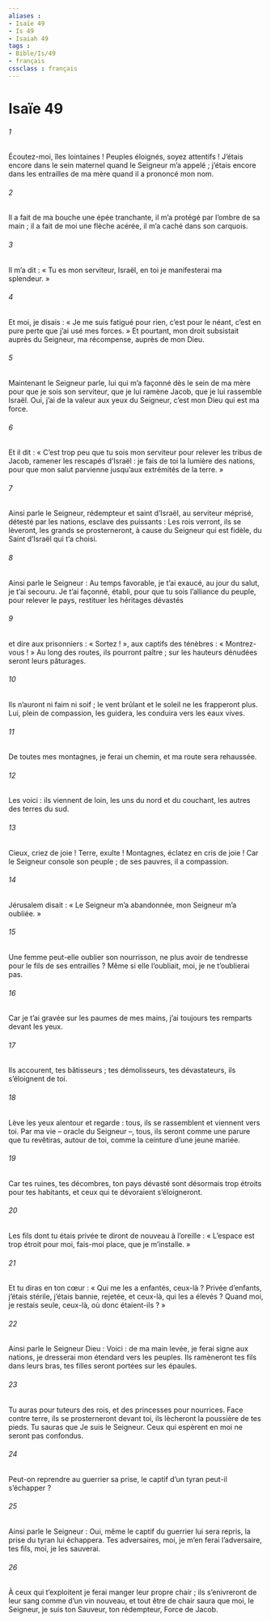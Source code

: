 ```yaml
---
aliases : 
- Isaïe 49
- Is 49
- Isaiah 49
tags : 
- Bible/Is/49
- français
cssclass : français
---
```


# Isaïe 49

###### 1
Écoutez-moi, îles lointaines !
Peuples éloignés, soyez attentifs !
J’étais encore dans le sein maternel
quand le Seigneur m’a appelé ;
j’étais encore dans les entrailles de ma mère
quand il a prononcé mon nom.
###### 2
Il a fait de ma bouche une épée tranchante,
il m’a protégé par l’ombre de sa main ;
il a fait de moi une flèche acérée,
il m’a caché dans son carquois.
###### 3
Il m’a dit :
« Tu es mon serviteur, Israël,
en toi je manifesterai ma splendeur. »
###### 4
Et moi, je disais :
« Je me suis fatigué pour rien,
c’est pour le néant, c’est en pure perte
que j’ai usé mes forces. »
Et pourtant, mon droit subsistait auprès du Seigneur,
ma récompense, auprès de mon Dieu.
###### 5
Maintenant le Seigneur parle,
lui qui m’a façonné dès le sein de ma mère
pour que je sois son serviteur,
que je lui ramène Jacob,
que je lui rassemble Israël.
Oui, j’ai de la valeur aux yeux du Seigneur,
c’est mon Dieu qui est ma force.
###### 6
Et il dit :
« C’est trop peu que tu sois mon serviteur
pour relever les tribus de Jacob,
ramener les rescapés d’Israël :
je fais de toi la lumière des nations,
pour que mon salut parvienne
jusqu’aux extrémités de la terre. »
###### 7
Ainsi parle le Seigneur,
rédempteur et saint d’Israël,
au serviteur méprisé, détesté par les nations,
esclave des puissants :
Les rois verront, ils se lèveront,
les grands se prosterneront,
à cause du Seigneur qui est fidèle,
du Saint d’Israël qui t’a choisi.
###### 8
Ainsi parle le Seigneur :
Au temps favorable, je t’ai exaucé,
au jour du salut, je t’ai secouru.
Je t’ai façonné, établi,
pour que tu sois l’alliance du peuple,
pour relever le pays,
restituer les héritages dévastés
###### 9
et dire aux prisonniers : « Sortez ! »,
aux captifs des ténèbres : « Montrez-vous ! »
Au long des routes, ils pourront paître ;
sur les hauteurs dénudées seront leurs pâturages.
###### 10
Ils n’auront ni faim ni soif ;
le vent brûlant et le soleil ne les frapperont plus.
Lui, plein de compassion, les guidera,
les conduira vers les eaux vives.
###### 11
De toutes mes montagnes, je ferai un chemin,
et ma route sera rehaussée.
###### 12
Les voici : ils viennent de loin,
les uns du nord et du couchant,
les autres des terres du sud.
###### 13
Cieux, criez de joie ! Terre, exulte !
Montagnes, éclatez en cris de joie !
Car le Seigneur console son peuple ;
de ses pauvres, il a compassion.
###### 14
Jérusalem disait :
« Le Seigneur m’a abandonnée,
mon Seigneur m’a oubliée. »
###### 15
Une femme peut-elle oublier son nourrisson,
ne plus avoir de tendresse pour le fils de ses entrailles ?
Même si elle l’oubliait,
moi, je ne t’oublierai pas.
###### 16
Car je t’ai gravée sur les paumes de mes mains,
j’ai toujours tes remparts devant les yeux.
###### 17
Ils accourent, tes bâtisseurs ;
tes démolisseurs, tes dévastateurs, ils s’éloignent de toi.
###### 18
Lève les yeux alentour et regarde :
tous, ils se rassemblent et viennent vers toi.
Par ma vie – oracle du Seigneur –,
tous, ils seront comme une parure que tu revêtiras,
autour de toi, comme la ceinture d’une jeune mariée.
###### 19
Car tes ruines, tes décombres, ton pays dévasté
sont désormais trop étroits pour tes habitants,
et ceux qui te dévoraient s’éloigneront.
###### 20
Les fils dont tu étais privée
te diront de nouveau à l’oreille :
« L’espace est trop étroit pour moi,
fais-moi place, que je m’installe. »
###### 21
Et tu diras en ton cœur :
« Qui me les a enfantés, ceux-là ?
Privée d’enfants, j’étais stérile,
j’étais bannie, rejetée,
et ceux-là, qui les a élevés ?
Quand moi, je restais seule,
ceux-là, où donc étaient-ils ? »
###### 22
Ainsi parle le Seigneur Dieu :
Voici : de ma main levée, je ferai signe aux nations,
je dresserai mon étendard vers les peuples.
Ils ramèneront tes fils dans leurs bras,
tes filles seront portées sur les épaules.
###### 23
Tu auras pour tuteurs des rois,
et des princesses pour nourrices.
Face contre terre, ils se prosterneront devant toi,
ils lècheront la poussière de tes pieds.
Tu sauras que Je suis le Seigneur.
Ceux qui espèrent en moi ne seront pas confondus.
###### 24
Peut-on reprendre au guerrier sa prise,
le captif d’un tyran peut-il s’échapper ?
###### 25
Ainsi parle le Seigneur :
Oui, même le captif du guerrier lui sera repris,
la prise du tyran lui échappera.
Tes adversaires, moi, je m’en ferai l’adversaire,
tes fils, moi, je les sauverai.
###### 26
À ceux qui t’exploitent je ferai manger leur propre chair ;
ils s’enivreront de leur sang comme d’un vin nouveau,
et tout être de chair saura
que moi, le Seigneur, je suis ton Sauveur,
ton rédempteur, Force de Jacob.
